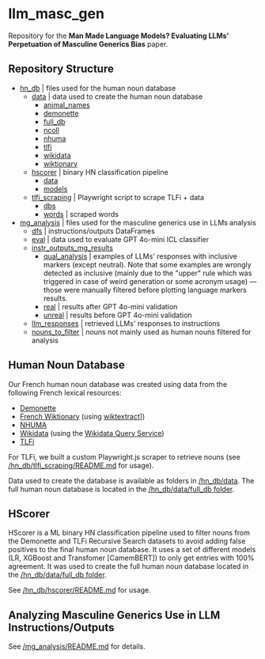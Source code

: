 # llm_masc_gen

Repository for the **Man Made Language Models? Evaluating LLMs’ Perpetuation of Masculine Generics Bias** paper.

## Repository Structure

- [hn_db](hn_db) | files used for the human noun database
  - [data](hn_db/data) | data used to create the human noun database
    - [animal_names](hn_db/data/animal_names)
    - [demonette](hn_db/data/demonette)
    - [full_db](hn_db/data/full_db)
    - [ncoll](hn_db/data/ncoll)
    - [nhuma](hn_db/data/nhuma)
    - [tlfi](hn_db/data/tlfi)
    - [wikidata](hn_db/data/wikidata)
    - [wiktionary](hn_db/data/wiktionary)
  - [hscorer](hn_db/hscorer) | binary HN classification pipeline
    - [data](hn_db/hscorer/data)
    - [models](hn_db/hscorer/models)
  - [tlfi_scraping](hn_db/tlfi_scraping) | Playwright script to scrape TLFi + data
    - [dbs](hn_db/tlfi_scraping/dbs)
    - [words](hn_db/tlfi_scraping/words) | scraped words
- [mg_analysis](mg_analysis) | files used for the masculine generics use in LLMs analysis
  - [dfs](mg_analysis/dfs) | instructions/outputs DataFrames
  - [eval](mg_analysis/eval) | data used to evaluate GPT 4o-mini ICL classifier
  - [instr_outputs_mg_results](mg_analysis/instr_outputs_mg_results)
    - [qual_analysis](mg_analysis/instr_outputs_mg_results/qual_analysis) | examples of LLMs' responses with inclusive markers (except neutral). Note that some examples are wrongly detected as inclusive (mainly due to the "upper" rule which was triggered in case of weird generation or some acronym usage) — those were manually filtered before plotting language markers results.
    - [real](mg_analysis/instr_outputs_mg_results/real) | results after GPT 4o-mini validation
    - [unreal](mg_analysis/instr_outputs_mg_results/unreal) | results before GPT 4o-mini validation
  - [llm_responses](mg_analysis/llm_responses) | retrieved LLMs' responses to instructions
  - [nouns_to_filter](mg_analysis/nouns_to_filter) | nouns not mainly used as human nouns filtered for analysis
   
## Human Noun Database

Our French human noun database was created using data from the following French lexical resources:
- [Demonette](https://demonette.fr/demonext/vues/gender_equivalents_table.php)
- [French Wiktionary](https://fr.wiktionary.org/wiki/Wiktionnaire:Page_d%E2%80%99accueil) (using [wiktextract](https://github.com/tatuylonen/wiktextract)])
- [NHUMA](https://nomsdhumains.weebly.com/)
- [Wikidata](https://www.wikidata.org/wiki/Wikidata:Main_Page) (using the [Wikidata Query Service](https://query.wikidata.org/))
- [TLFi](https://www.cnrtl.fr/definition/)

For TLFi, we built a custom Playwright.js scraper to retrieve nouns (see [/hn_db/tlfi_scraping/README.md](/hn_db/tlfi_scraping/README.md)  for usage).

Data used to create the database is available as folders in [/hn_db/data](/hn_db/data). The full human noun database is located in the [/hn_db/data/full_db folder]([/hn_db/data/full_db]).

## HScorer

HScorer is a ML binary HN classification pipeline used to filter nouns from the Demonette and TLFi Recursive Search datasets to avoid adding false positives to the final human noun database. It uses a set of different models (LR, XGBoost and Transfomer [CamemBERT]) to only get entries with 100% agreement. It was used to create the full human noun database located in the [/hn_db/data/full_db folder]([/hn_db/data/full_db]).

See [/hn_db/hscorer/README.md](/hn_db/hscorer/README.md) for usage.

## Analyzing Masculine Generics Use in LLM Instructions/Outputs

See [/mg_analysis/README.md](/mg_analysis/README.md) for details.